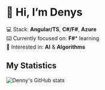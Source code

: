 # 👋 Hi, I’m Denys

💻 Stack: **Angular/TS**, **C#/F#**, **Azure** <br>
⌨️ Currently focused on: **F#*** learning <br>
💓 Interested in: **AI** & **Algorithms**<!--, Blockchain & DeFi--><br>

<!--
## My Projects
[![Readme Card](https://github-readme-stats.vercel.app/api/pin/?username=YatsInc&repo=L-Alfred&theme=github_dark)](https://github.com/YatsInc/L-Alfred)
[![Readme Card](https://github-readme-stats.vercel.app/api/pin/?username=YatsInc&repo=AuthAPI&theme=github_dark)](https://github.com/YatsInc/AuthAPI)
-->

## My Statistics
![Denny's GitHub stats](https://github-readme-stats.vercel.app/api?username=DennYats&show_icons=true&count_private=true&theme=github_dark)
